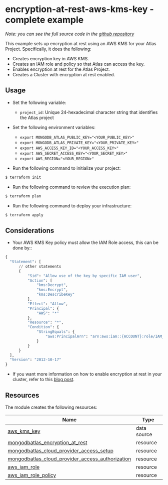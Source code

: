 # encryption-at-rest-aws-kms-key - complete example

_Note: you can see the full source code in the [github repository](https://github.com/terraform-mongodbatlas-modules/terraform-mongodbatlas-encryption-at-rest/tree/main/examples/aws-kms-key-complete)_

This example sets up encryption at rest using an AWS KMS for your Atlas Project. Specifically, it does the following: 
- Creates encryption key in AWS KMS.
- Creates an IAM role and policy so that Atlas can access the key.
- Enables encryption at rest for the Atlas Project.
- Creates a Cluster with encryption at rest enabled.

## Usage

- Set the following variable: 

    - `project_id`: Unique 24-hexadecimal character string that identifies the Atlas project

- Set the following environment variables:

    -  `export MONGODB_ATLAS_PUBLIC_KEY="<YOUR_PUBLIC_KEY>"`
    -  `export MONGODB_ATLAS_PRIVATE_KEY="<YOUR_PRIVATE_KEY>"`
    -  `export AWS_ACCESS_KEY_ID="<YOUR_ACCESS_KEY>"`
    -  `export AWS_SECRET_ACCESS_KEY="<YOUR_SECRET_KEY>"`
    -  `export AWS_REGION="<YOUR_REGION>"`

- Run the following command to initialize your project:

```bash
$ terraform init
```

- Run the following command to review the execution plan:

```bash
$ terraform plan
```

- Run the following command to deploy your infrastructure:

```bash
$ terraform apply
```

## Considerations

- Your AWS KMS Key policy must allow the IAM Role access, this can be done by::

```terraform
{
  "Statement": [
      // other statements
      {
          "Sid": "Allow use of the key by specific IAM user",
          "Action": [
              "kms:Decrypt",
              "kms:Encrypt",
              "kms:DescribeKey"
          ],
          "Effect": "Allow",
          "Principal": {
              "AWS": "*"
          },
          "Resource": "*",
          "Condition": {
              "StringEquals": {
                  "aws:PrincipalArn": "arn:aws:iam::{ACCOUNT}:role/IAM_EXECUTION_ROLE"
              }
          }
      }
  ],
  "Version": "2012-10-17"
}
```

- If you want more information on how to enable encryption at rest in your cluster, refer to this [blog post](https://www.mongodb.com/docs/atlas/security-kms-encryption/).

## Resources

The module creates the following resources:

| Name | Type |
|------|------|
| [aws_kms_key](https://registry.terraform.io/providers/hashicorp/aws/latest/docs/data-sources/kms_key) | data source |
| [mongodbatlas_encryption_at_rest](https://registry.terraform.io/providers/mongodb/mongodbatlas/1.17.6/docs/resources/encryption_at_rest) | resource |
| [mongodbatlas_cloud_provider_access_setup](https://registry.terraform.io/providers/mongodb/mongodbatlas/latest/docs/resources/cloud_provider_access#mongodbatlas_cloud_provider_access_setup) | resource |
| [mongodbatlas_cloud_provider_access_authorization](https://registry.terraform.io/providers/mongodb/mongodbatlas/latest/docs/resources/cloud_provider_access#mongodbatlas_cloud_provider_access_authorization) | resource |
| [aws_iam_role](https://registry.terraform.io/providers/hashicorp/aws/latest/docs/resources/iam_role) | resource |
| [aws_iam_role_policy](https://registry.terraform.io/providers/hashicorp/aws/latest/docs/resources/iam_role_policy) | resource |
